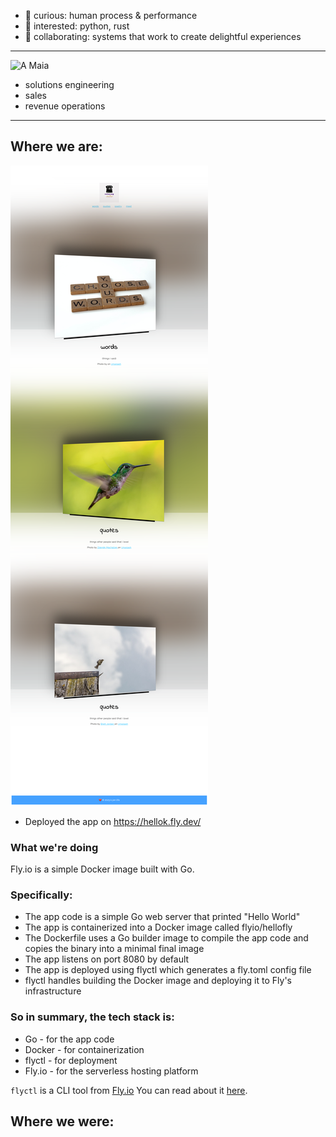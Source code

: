 
- 👀 curious: human process & performance
- 🌱 interested: python, rust
- 💞️ collaborating: systems that work to create delightful experiences  
___
![A Maia](https://user-images.githubusercontent.com/76539355/214731371-78cb7bcb-996d-4108-9872-7af758ed5647.png)   
- solutions engineering
- sales
- revenue operations 

___

## Where we are:
![](2023-11-05-23-08-50.png)
* Deployed the app on https://hellok.fly.dev/  
### What we're doing  
Fly.io is a simple Docker image built with Go.
### Specifically:
* The app code is a simple Go web server that printed "Hello World"
* The app is containerized into a Docker image called flyio/hellofly 
* The Dockerfile uses a Go builder image to compile the app code and copies the binary into a minimal final image
* The app listens on port 8080 by default
* The app is deployed using flyctl which generates a fly.toml config file
* flyctl handles building the Docker image and deploying it to Fly's infrastructure

### So in summary, the tech stack is:
* Go - for the app code
* Docker - for containerization
* flyctl - for deployment
* Fly.io - for the serverless hosting platform

```flyctl``` is a CLI tool from [Fly.io](http://fly.io)
You can read about it [here](https://fly.io/docs/hands-on/).

## Where we were:
[](2023-11-05-21-59-08.png)  